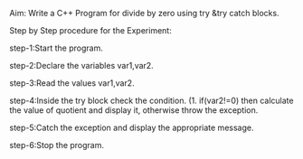 Aim: Write a C++ Program for divide by zero using try &try catch blocks.

Step by Step procedure for the Experiment:

step-1:Start the program.

step-2:Declare the variables var1,var2.

step-3:Read the values var1,var2.

step-4:Inside the try block check the condition. (1. if(var2!=0) then calculate the value of quotient and display it, otherwise throw the exception.

step-5:Catch the exception and display the appropriate message.

step-6:Stop the program.
